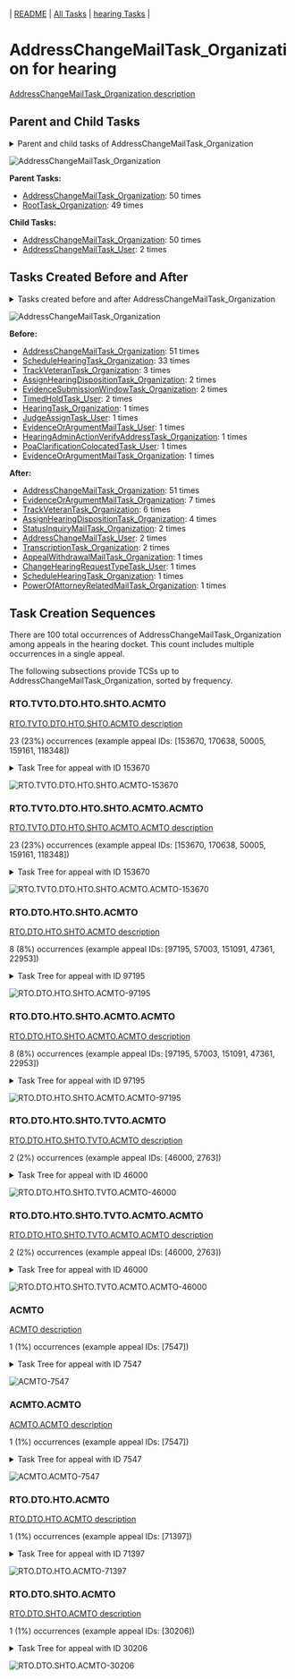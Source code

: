 <!-- DO NOT EDIT THIS FILE.  This file is autogenerated. -->
| [README](../README.md) | [All Tasks](../alltasks.md) | [hearing Tasks](tasklist.md) |

# AddressChangeMailTask_Organization for hearing

[AddressChangeMailTask_Organization description](../descr/AddressChangeMailTask_Organization.md)

## Parent and Child Tasks

<details><summary markdown='span'>Parent and child tasks of AddressChangeMailTask_Organization
</summary>

```
digraph G {
rankdir=LR;
node [shape=box]
"AddressChangeMailTask_Organization" -> "AddressChangeMailTask_Organization" [label=50]
"AddressChangeMailTask_Organization" -> "AddressChangeMailTask_User" [label=2]
"AddressChangeMailTask_Organization" -> "AddressChangeMailTask_Organization" [label=50]
"RootTask_Organization" -> "AddressChangeMailTask_Organization" [label=49]
}
```
</details>

![AddressChangeMailTask_Organization](dot/AddressChangeMailTask_Organization-parentchild.dot.png)

**Parent Tasks:**

   * [AddressChangeMailTask_Organization](AddressChangeMailTask_Organization.md): 50 times
   * [RootTask_Organization](RootTask_Organization.md): 49 times

**Child Tasks:**

   * [AddressChangeMailTask_Organization](AddressChangeMailTask_Organization.md): 50 times
   * [AddressChangeMailTask_User](AddressChangeMailTask_User.md): 2 times

## Tasks Created Before and After

<details><summary markdown='span'>Tasks created before and after AddressChangeMailTask_Organization</summary>

```
digraph G {
rankdir=LR;

"AddressChangeMailTask_Organization" -> "AddressChangeMailTask_Organization" [label=51]
"AddressChangeMailTask_Organization" -> "EvidenceOrArgumentMailTask_Organization" [label=7]
"AddressChangeMailTask_Organization" -> "TrackVeteranTask_Organization" [label=6]
"AddressChangeMailTask_Organization" -> "AssignHearingDispositionTask_Organization" [label=4]
"AddressChangeMailTask_Organization" -> "TranscriptionTask_Organization" [label=2]
"AddressChangeMailTask_Organization" -> "StatusInquiryMailTask_Organization" [label=2]
"AddressChangeMailTask_Organization" -> "AddressChangeMailTask_User" [label=2]
"AddressChangeMailTask_Organization" -> "ScheduleHearingTask_Organization" [label=1]
"AddressChangeMailTask_Organization" -> "PowerOfAttorneyRelatedMailTask_Organization" [label=1]
"AddressChangeMailTask_Organization" -> "ChangeHearingRequestTypeTask_User" [label=1]
"AddressChangeMailTask_Organization" -> "AppealWithdrawalMailTask_Organization" [label=1]
"AddressChangeMailTask_Organization" -> "AddressChangeMailTask_Organization" [label=51]
"ScheduleHearingTask_Organization" -> "AddressChangeMailTask_Organization" [label=33]
"TrackVeteranTask_Organization" -> "AddressChangeMailTask_Organization" [label=3]
"TimedHoldTask_User" -> "AddressChangeMailTask_Organization" [label=2]
"EvidenceSubmissionWindowTask_Organization" -> "AddressChangeMailTask_Organization" [label=2]
"AssignHearingDispositionTask_Organization" -> "AddressChangeMailTask_Organization" [label=2]
"PoaClarificationColocatedTask_User" -> "AddressChangeMailTask_Organization" [label=1]
"JudgeAssignTask_User" -> "AddressChangeMailTask_Organization" [label=1]
"HearingTask_Organization" -> "AddressChangeMailTask_Organization" [label=1]
"HearingAdminActionVerifyAddressTask_Organization" -> "AddressChangeMailTask_Organization" [label=1]
"EvidenceOrArgumentMailTask_User" -> "AddressChangeMailTask_Organization" [label=1]
"EvidenceOrArgumentMailTask_Organization" -> "AddressChangeMailTask_Organization" [label=1]
}
```
</details>

![AddressChangeMailTask_Organization](dot/AddressChangeMailTask_Organization.dot.png)

**Before:**

   * [AddressChangeMailTask_Organization](AddressChangeMailTask_Organization.md): 51 times
   * [ScheduleHearingTask_Organization](ScheduleHearingTask_Organization.md): 33 times
   * [TrackVeteranTask_Organization](TrackVeteranTask_Organization.md): 3 times
   * [AssignHearingDispositionTask_Organization](AssignHearingDispositionTask_Organization.md): 2 times
   * [EvidenceSubmissionWindowTask_Organization](EvidenceSubmissionWindowTask_Organization.md): 2 times
   * [TimedHoldTask_User](TimedHoldTask_User.md): 2 times
   * [HearingTask_Organization](HearingTask_Organization.md): 1 times
   * [JudgeAssignTask_User](JudgeAssignTask_User.md): 1 times
   * [EvidenceOrArgumentMailTask_User](EvidenceOrArgumentMailTask_User.md): 1 times
   * [HearingAdminActionVerifyAddressTask_Organization](HearingAdminActionVerifyAddressTask_Organization.md): 1 times
   * [PoaClarificationColocatedTask_User](PoaClarificationColocatedTask_User.md): 1 times
   * [EvidenceOrArgumentMailTask_Organization](EvidenceOrArgumentMailTask_Organization.md): 1 times

**After:**

   * [AddressChangeMailTask_Organization](AddressChangeMailTask_Organization.md): 51 times
   * [EvidenceOrArgumentMailTask_Organization](EvidenceOrArgumentMailTask_Organization.md): 7 times
   * [TrackVeteranTask_Organization](TrackVeteranTask_Organization.md): 6 times
   * [AssignHearingDispositionTask_Organization](AssignHearingDispositionTask_Organization.md): 4 times
   * [StatusInquiryMailTask_Organization](StatusInquiryMailTask_Organization.md): 2 times
   * [AddressChangeMailTask_User](AddressChangeMailTask_User.md): 2 times
   * [TranscriptionTask_Organization](TranscriptionTask_Organization.md): 2 times
   * [AppealWithdrawalMailTask_Organization](AppealWithdrawalMailTask_Organization.md): 1 times
   * [ChangeHearingRequestTypeTask_User](ChangeHearingRequestTypeTask_User.md): 1 times
   * [ScheduleHearingTask_Organization](ScheduleHearingTask_Organization.md): 1 times
   * [PowerOfAttorneyRelatedMailTask_Organization](PowerOfAttorneyRelatedMailTask_Organization.md): 1 times

## Task Creation Sequences

There are 100 total occurrences of AddressChangeMailTask_Organization among appeals in the hearing docket.  This count includes multiple occurrences in a single appeal.

The following subsections provide TCSs up to AddressChangeMailTask_Organization, sorted by frequency.

### RTO.TVTO.DTO.HTO.SHTO.ACMTO

[RTO.TVTO.DTO.HTO.SHTO.ACMTO description](../descr/RTO.TVTO.DTO.HTO.SHTO.ACMTO.md)

23 (23%) occurrences (example appeal IDs: [153670, 170638, 50005, 159161, 118348])

<details><summary markdown='span'>Task Tree for appeal with ID 153670</summary>

```
@startuml
skinparam {
  ObjectBorderColor #555
  ObjectBorderThickness 0
  ObjectFontStyle bold
  ObjectFontSize 14
  ObjectAttributeFontColor #333
  ObjectAttributeFontSize 12
}
  object 0.RootTask #8dd3c7 {
Organization
}
  object 1.TrackVeteranTask #bebada {
Organization
}
  object 2.DistributionTask #ffffb3 {
Organization
}
  object 3.HearingTask #fb8072 {
Organization
}
  object 4.ScheduleHearingTask #80b1d3 {
Organization
}
  object 5.AddressChangeMailTask #d9d9d9 {
Organization  <back:white>    </back>
}
  object 6.AddressChangeMailTask #d9d9d9 {
Organization  <back:white>    </back>
}
0.RootTask -- 1.TrackVeteranTask
0.RootTask -- 2.DistributionTask
2.DistributionTask -- 3.HearingTask
3.HearingTask -- 4.ScheduleHearingTask
0.RootTask -- 5.AddressChangeMailTask
5.AddressChangeMailTask -- 6.AddressChangeMailTask
@enduml
```
</details>

![RTO.TVTO.DTO.HTO.SHTO.ACMTO-153670](uml/RTO.TVTO.DTO.HTO.SHTO.ACMTO-153670.png)

### RTO.TVTO.DTO.HTO.SHTO.ACMTO.ACMTO

[RTO.TVTO.DTO.HTO.SHTO.ACMTO.ACMTO description](../descr/RTO.TVTO.DTO.HTO.SHTO.ACMTO.ACMTO.md)

23 (23%) occurrences (example appeal IDs: [153670, 170638, 50005, 159161, 118348])

<details><summary markdown='span'>Task Tree for appeal with ID 153670</summary>

```
@startuml
skinparam {
  ObjectBorderColor #555
  ObjectBorderThickness 0
  ObjectFontStyle bold
  ObjectFontSize 14
  ObjectAttributeFontColor #333
  ObjectAttributeFontSize 12
}
  object 0.RootTask #8dd3c7 {
Organization
}
  object 1.TrackVeteranTask #bebada {
Organization
}
  object 2.DistributionTask #ffffb3 {
Organization
}
  object 3.HearingTask #fb8072 {
Organization
}
  object 4.ScheduleHearingTask #80b1d3 {
Organization
}
  object 5.AddressChangeMailTask #d9d9d9 {
Organization  <back:white>    </back>
}
  object 6.AddressChangeMailTask #d9d9d9 {
Organization  <back:white>    </back>
}
0.RootTask -- 1.TrackVeteranTask
0.RootTask -- 2.DistributionTask
2.DistributionTask -- 3.HearingTask
3.HearingTask -- 4.ScheduleHearingTask
0.RootTask -- 5.AddressChangeMailTask
5.AddressChangeMailTask -- 6.AddressChangeMailTask
@enduml
```
</details>

![RTO.TVTO.DTO.HTO.SHTO.ACMTO.ACMTO-153670](uml/RTO.TVTO.DTO.HTO.SHTO.ACMTO.ACMTO-153670.png)

### RTO.DTO.HTO.SHTO.ACMTO

[RTO.DTO.HTO.SHTO.ACMTO description](../descr/RTO.DTO.HTO.SHTO.ACMTO.md)

8 (8%) occurrences (example appeal IDs: [97195, 57003, 151091, 47361, 22953])

<details><summary markdown='span'>Task Tree for appeal with ID 97195</summary>

```
@startuml
skinparam {
  ObjectBorderColor #555
  ObjectBorderThickness 0
  ObjectFontStyle bold
  ObjectFontSize 14
  ObjectAttributeFontColor #333
  ObjectAttributeFontSize 12
}
  object 0.RootTask #8dd3c7 {
Organization
}
  object 1.DistributionTask #ffffb3 {
Organization
}
  object 2.HearingTask #fb8072 {
Organization
}
  object 3.ScheduleHearingTask #80b1d3 {
Organization
}
  object 4.AddressChangeMailTask #d9d9d9 {
Organization  <back:white>    </back>
}
  object 5.AddressChangeMailTask #d9d9d9 {
Organization  <back:white>    </back>
}
  object 6.AssignHearingDispositionTask #8dd3c7 {
Organization
}
  object 7.EvidenceOrArgumentMailTask #ffffb3 {
Organization
}
  object 8.TranscriptionTask #fb8072 {
Organization
}
  object 9.EvidenceSubmissionWindowTask #fccde5 {
Organization
}
0.RootTask -- 1.DistributionTask
1.DistributionTask -- 2.HearingTask
2.HearingTask -- 3.ScheduleHearingTask
0.RootTask -- 4.AddressChangeMailTask
4.AddressChangeMailTask -- 5.AddressChangeMailTask
2.HearingTask -- 6.AssignHearingDispositionTask
0.RootTask -- 7.EvidenceOrArgumentMailTask
6.AssignHearingDispositionTask -- 8.TranscriptionTask
6.AssignHearingDispositionTask -- 9.EvidenceSubmissionWindowTask
@enduml
```
</details>

![RTO.DTO.HTO.SHTO.ACMTO-97195](uml/RTO.DTO.HTO.SHTO.ACMTO-97195.png)

### RTO.DTO.HTO.SHTO.ACMTO.ACMTO

[RTO.DTO.HTO.SHTO.ACMTO.ACMTO description](../descr/RTO.DTO.HTO.SHTO.ACMTO.ACMTO.md)

8 (8%) occurrences (example appeal IDs: [97195, 57003, 151091, 47361, 22953])

<details><summary markdown='span'>Task Tree for appeal with ID 97195</summary>

```
@startuml
skinparam {
  ObjectBorderColor #555
  ObjectBorderThickness 0
  ObjectFontStyle bold
  ObjectFontSize 14
  ObjectAttributeFontColor #333
  ObjectAttributeFontSize 12
}
  object 0.RootTask #8dd3c7 {
Organization
}
  object 1.DistributionTask #ffffb3 {
Organization
}
  object 2.HearingTask #fb8072 {
Organization
}
  object 3.ScheduleHearingTask #80b1d3 {
Organization
}
  object 4.AddressChangeMailTask #d9d9d9 {
Organization  <back:white>    </back>
}
  object 5.AddressChangeMailTask #d9d9d9 {
Organization  <back:white>    </back>
}
  object 6.AssignHearingDispositionTask #8dd3c7 {
Organization
}
  object 7.EvidenceOrArgumentMailTask #ffffb3 {
Organization
}
  object 8.TranscriptionTask #fb8072 {
Organization
}
  object 9.EvidenceSubmissionWindowTask #fccde5 {
Organization
}
0.RootTask -- 1.DistributionTask
1.DistributionTask -- 2.HearingTask
2.HearingTask -- 3.ScheduleHearingTask
0.RootTask -- 4.AddressChangeMailTask
4.AddressChangeMailTask -- 5.AddressChangeMailTask
2.HearingTask -- 6.AssignHearingDispositionTask
0.RootTask -- 7.EvidenceOrArgumentMailTask
6.AssignHearingDispositionTask -- 8.TranscriptionTask
6.AssignHearingDispositionTask -- 9.EvidenceSubmissionWindowTask
@enduml
```
</details>

![RTO.DTO.HTO.SHTO.ACMTO.ACMTO-97195](uml/RTO.DTO.HTO.SHTO.ACMTO.ACMTO-97195.png)

### RTO.DTO.HTO.SHTO.TVTO.ACMTO

[RTO.DTO.HTO.SHTO.TVTO.ACMTO description](../descr/RTO.DTO.HTO.SHTO.TVTO.ACMTO.md)

2 (2%) occurrences (example appeal IDs: [46000, 2763])

<details><summary markdown='span'>Task Tree for appeal with ID 46000</summary>

```
@startuml
skinparam {
  ObjectBorderColor #555
  ObjectBorderThickness 0
  ObjectFontStyle bold
  ObjectFontSize 14
  ObjectAttributeFontColor #333
  ObjectAttributeFontSize 12
}
  object 0.RootTask #8dd3c7 {
Organization
}
  object 1.TrackVeteranTask #bebada {
Organization
}
  object 2.DistributionTask #ffffb3 {
Organization
}
  object 3.HearingTask #fb8072 {
Organization
}
  object 4.ScheduleHearingTask #80b1d3 {
Organization
}
  object 5.TrackVeteranTask #bebada {
Organization
}
  object 6.AddressChangeMailTask #d9d9d9 {
Organization  <back:white>    </back>
}
  object 7.AddressChangeMailTask #d9d9d9 {
Organization  <back:white>    </back>
}
  object 8.TrackVeteranTask #bebada {
Organization
}
0.RootTask -- 1.TrackVeteranTask
0.RootTask -- 2.DistributionTask
2.DistributionTask -- 3.HearingTask
3.HearingTask -- 4.ScheduleHearingTask
0.RootTask -- 5.TrackVeteranTask
0.RootTask -- 6.AddressChangeMailTask
6.AddressChangeMailTask -- 7.AddressChangeMailTask
0.RootTask -- 8.TrackVeteranTask
@enduml
```
</details>

![RTO.DTO.HTO.SHTO.TVTO.ACMTO-46000](uml/RTO.DTO.HTO.SHTO.TVTO.ACMTO-46000.png)

### RTO.DTO.HTO.SHTO.TVTO.ACMTO.ACMTO

[RTO.DTO.HTO.SHTO.TVTO.ACMTO.ACMTO description](../descr/RTO.DTO.HTO.SHTO.TVTO.ACMTO.ACMTO.md)

2 (2%) occurrences (example appeal IDs: [46000, 2763])

<details><summary markdown='span'>Task Tree for appeal with ID 46000</summary>

```
@startuml
skinparam {
  ObjectBorderColor #555
  ObjectBorderThickness 0
  ObjectFontStyle bold
  ObjectFontSize 14
  ObjectAttributeFontColor #333
  ObjectAttributeFontSize 12
}
  object 0.RootTask #8dd3c7 {
Organization
}
  object 1.TrackVeteranTask #bebada {
Organization
}
  object 2.DistributionTask #ffffb3 {
Organization
}
  object 3.HearingTask #fb8072 {
Organization
}
  object 4.ScheduleHearingTask #80b1d3 {
Organization
}
  object 5.TrackVeteranTask #bebada {
Organization
}
  object 6.AddressChangeMailTask #d9d9d9 {
Organization  <back:white>    </back>
}
  object 7.AddressChangeMailTask #d9d9d9 {
Organization  <back:white>    </back>
}
  object 8.TrackVeteranTask #bebada {
Organization
}
0.RootTask -- 1.TrackVeteranTask
0.RootTask -- 2.DistributionTask
2.DistributionTask -- 3.HearingTask
3.HearingTask -- 4.ScheduleHearingTask
0.RootTask -- 5.TrackVeteranTask
0.RootTask -- 6.AddressChangeMailTask
6.AddressChangeMailTask -- 7.AddressChangeMailTask
0.RootTask -- 8.TrackVeteranTask
@enduml
```
</details>

![RTO.DTO.HTO.SHTO.TVTO.ACMTO.ACMTO-46000](uml/RTO.DTO.HTO.SHTO.TVTO.ACMTO.ACMTO-46000.png)

### ACMTO

[ACMTO description](../descr/ACMTO.md)

1 (1%) occurrences (example appeal IDs: [7547])

<details><summary markdown='span'>Task Tree for appeal with ID 7547</summary>

```
@startuml
skinparam {
  ObjectBorderColor #555
  ObjectBorderThickness 0
  ObjectFontStyle bold
  ObjectFontSize 14
  ObjectAttributeFontColor #333
  ObjectAttributeFontSize 12
}
  object 0.RootTask #8dd3c7 {
Organization
}
  object 1.TrackVeteranTask #bebada {
Organization
}
  object 2.DistributionTask #ffffb3 {
Organization
}
  object 3.HearingTask #fb8072 {
Organization
}
  object 4.ScheduleHearingTask #80b1d3 {
Organization
}
  object 5.HearingAdminActionVerifyAddressTask #ffed6f {
Organization
}
  object 6.TrackVeteranTask #bebada {
Organization
}
  object 7.AddressChangeMailTask #d9d9d9 {
Organization  <back:white>    </back>
}
  object 8.AddressChangeMailTask #d9d9d9 {
Organization  <back:white>    </back>
}
0.RootTask -- 1.TrackVeteranTask
0.RootTask -- 2.DistributionTask
2.DistributionTask -- 3.HearingTask
3.HearingTask -- 4.ScheduleHearingTask
4.ScheduleHearingTask -- 5.HearingAdminActionVerifyAddressTask
0.RootTask -- 6.TrackVeteranTask
0.RootTask -- 7.AddressChangeMailTask
7.AddressChangeMailTask -- 8.AddressChangeMailTask
@enduml
```
</details>

![ACMTO-7547](uml/ACMTO-7547.png)

### ACMTO.ACMTO

[ACMTO.ACMTO description](../descr/ACMTO.ACMTO.md)

1 (1%) occurrences (example appeal IDs: [7547])

<details><summary markdown='span'>Task Tree for appeal with ID 7547</summary>

```
@startuml
skinparam {
  ObjectBorderColor #555
  ObjectBorderThickness 0
  ObjectFontStyle bold
  ObjectFontSize 14
  ObjectAttributeFontColor #333
  ObjectAttributeFontSize 12
}
  object 0.RootTask #8dd3c7 {
Organization
}
  object 1.TrackVeteranTask #bebada {
Organization
}
  object 2.DistributionTask #ffffb3 {
Organization
}
  object 3.HearingTask #fb8072 {
Organization
}
  object 4.ScheduleHearingTask #80b1d3 {
Organization
}
  object 5.HearingAdminActionVerifyAddressTask #ffed6f {
Organization
}
  object 6.TrackVeteranTask #bebada {
Organization
}
  object 7.AddressChangeMailTask #d9d9d9 {
Organization  <back:white>    </back>
}
  object 8.AddressChangeMailTask #d9d9d9 {
Organization  <back:white>    </back>
}
0.RootTask -- 1.TrackVeteranTask
0.RootTask -- 2.DistributionTask
2.DistributionTask -- 3.HearingTask
3.HearingTask -- 4.ScheduleHearingTask
4.ScheduleHearingTask -- 5.HearingAdminActionVerifyAddressTask
0.RootTask -- 6.TrackVeteranTask
0.RootTask -- 7.AddressChangeMailTask
7.AddressChangeMailTask -- 8.AddressChangeMailTask
@enduml
```
</details>

![ACMTO.ACMTO-7547](uml/ACMTO.ACMTO-7547.png)

### RTO.DTO.HTO.ACMTO

[RTO.DTO.HTO.ACMTO description](../descr/RTO.DTO.HTO.ACMTO.md)

1 (1%) occurrences (example appeal IDs: [71397])

<details><summary markdown='span'>Task Tree for appeal with ID 71397</summary>

```
@startuml
skinparam {
  ObjectBorderColor #555
  ObjectBorderThickness 0
  ObjectFontStyle bold
  ObjectFontSize 14
  ObjectAttributeFontColor #333
  ObjectAttributeFontSize 12
}
  object 0.RootTask #8dd3c7 {
Organization
}
  object 1.DistributionTask #ffffb3 {
Organization
}
  object 2.HearingTask #fb8072 {
Organization
}
  object 3.ScheduleHearingTask #80b1d3 {
Organization
}
  object 4.AddressChangeMailTask #d9d9d9 {
Organization  <back:white>    </back>
}
  object 5.AddressChangeMailTask #d9d9d9 {
Organization  <back:white>    </back>
}
  object 6.AppealWithdrawalMailTask #80b1d3 {
Organization
}
  object 7.AppealWithdrawalMailTask #80b1d3 {
Organization
}
  object 8.AppealWithdrawalMailTask #80b1d3 {
Organization
}
  object 9.AppealWithdrawalMailTask #80b1d3 {
User
}
  object 10.EvidenceSubmissionWindowTask #fccde5 {
Organization
}
  object 11.AppealWithdrawalMailTask #80b1d3 {
User
}
  object 12.AppealWithdrawalMailTask #80b1d3 {
User
}
  object 13.JudgeAssignTask #ccebc5 {
User
}
  object 14.JudgeDecisionReviewTask #d9d9d9 {
User
}
  object 15.AttorneyTask #bc80bd {
User
}
  object 16.BvaDispatchTask #b3de69 {
Organization
}
  object 17.BvaDispatchTask #b3de69 {
User
}
0.RootTask -- 1.DistributionTask
1.DistributionTask -- 2.HearingTask
2.HearingTask -- 3.ScheduleHearingTask
0.RootTask -- 4.AddressChangeMailTask
4.AddressChangeMailTask -- 5.AddressChangeMailTask
0.RootTask -- 6.AppealWithdrawalMailTask
6.AppealWithdrawalMailTask -- 7.AppealWithdrawalMailTask
7.AppealWithdrawalMailTask -- 8.AppealWithdrawalMailTask
8.AppealWithdrawalMailTask -- 9.AppealWithdrawalMailTask
2.HearingTask -- 10.EvidenceSubmissionWindowTask
8.AppealWithdrawalMailTask -- 11.AppealWithdrawalMailTask
8.AppealWithdrawalMailTask -- 12.AppealWithdrawalMailTask
0.RootTask -- 13.JudgeAssignTask
0.RootTask -- 14.JudgeDecisionReviewTask
14.JudgeDecisionReviewTask -- 15.AttorneyTask
0.RootTask -- 16.BvaDispatchTask
16.BvaDispatchTask -- 17.BvaDispatchTask
@enduml
```
</details>

![RTO.DTO.HTO.ACMTO-71397](uml/RTO.DTO.HTO.ACMTO-71397.png)

### RTO.DTO.SHTO.ACMTO

[RTO.DTO.SHTO.ACMTO description](../descr/RTO.DTO.SHTO.ACMTO.md)

1 (1%) occurrences (example appeal IDs: [30206])

<details><summary markdown='span'>Task Tree for appeal with ID 30206</summary>

```
@startuml
skinparam {
  ObjectBorderColor #555
  ObjectBorderThickness 0
  ObjectFontStyle bold
  ObjectFontSize 14
  ObjectAttributeFontColor #333
  ObjectAttributeFontSize 12
}
  object 0.RootTask #8dd3c7 {
Organization
}
  object 1.TrackVeteranTask #bebada {
Organization
}
  object 2.DistributionTask #ffffb3 {
Organization
}
  object 3.HearingTask #fb8072 {
Organization
}
  object 4.ScheduleHearingTask #80b1d3 {
Organization
}
  object 5.HearingAdminActionVerifyAddressTask #ffed6f {
Organization
}
  object 6.AddressChangeMailTask #d9d9d9 {
Organization  <back:white>    </back>
}
  object 7.AddressChangeMailTask #d9d9d9 {
Organization  <back:white>    </back>
}
  object 8.AssignHearingDispositionTask #8dd3c7 {
Organization
}
  object 9.HearingTask #fb8072 {
Organization
}
  object 10.ScheduleHearingTask #80b1d3 {
Organization
}
  object 11.AssignHearingDispositionTask #8dd3c7 {
Organization
}
  object 12.HearingTask #fb8072 {
Organization
}
  object 13.ScheduleHearingTask #80b1d3 {
Organization
}
  object 14.TrackVeteranTask #bebada {
Organization
}
  object 15.AssignHearingDispositionTask #8dd3c7 {
Organization
}
  object 16.HearingTask #fb8072 {
Organization
}
  object 17.ScheduleHearingTask #80b1d3 {
Organization
}
  object 18.HearingTask #fb8072 {
Organization
}
  object 19.ChangeHearingDispositionTask #d9d9d9 {
Organization
}
  object 20.TranscriptionTask #fb8072 {
Organization
}
  object 21.EvidenceSubmissionWindowTask #fccde5 {
Organization
}
  object 22.SpecialCaseMovementTask #8dd3c7 {
User
}
  object 23.JudgeAssignTask #ccebc5 {
User
}
  object 24.JudgeAssignTask #ccebc5 {
User
}
  object 25.JudgeDecisionReviewTask #d9d9d9 {
User
}
  object 26.AttorneyTask #bc80bd {
User
}
  object 27.BvaDispatchTask #b3de69 {
Organization
}
  object 28.BvaDispatchTask #b3de69 {
User
}
0.RootTask -- 1.TrackVeteranTask
0.RootTask -- 2.DistributionTask
2.DistributionTask -- 3.HearingTask
3.HearingTask -- 4.ScheduleHearingTask
4.ScheduleHearingTask -- 5.HearingAdminActionVerifyAddressTask
0.RootTask -- 6.AddressChangeMailTask
6.AddressChangeMailTask -- 7.AddressChangeMailTask
3.HearingTask -- 8.AssignHearingDispositionTask
2.DistributionTask -- 9.HearingTask
9.HearingTask -- 10.ScheduleHearingTask
9.HearingTask -- 11.AssignHearingDispositionTask
2.DistributionTask -- 12.HearingTask
12.HearingTask -- 13.ScheduleHearingTask
0.RootTask -- 14.TrackVeteranTask
12.HearingTask -- 15.AssignHearingDispositionTask
2.DistributionTask -- 16.HearingTask
16.HearingTask -- 17.ScheduleHearingTask
2.DistributionTask -- 18.HearingTask
18.HearingTask -- 19.ChangeHearingDispositionTask
19.ChangeHearingDispositionTask -- 20.TranscriptionTask
19.ChangeHearingDispositionTask -- 21.EvidenceSubmissionWindowTask
2.DistributionTask -- 22.SpecialCaseMovementTask
0.RootTask -- 23.JudgeAssignTask
0.RootTask -- 24.JudgeAssignTask
0.RootTask -- 25.JudgeDecisionReviewTask
25.JudgeDecisionReviewTask -- 26.AttorneyTask
0.RootTask -- 27.BvaDispatchTask
27.BvaDispatchTask -- 28.BvaDispatchTask
@enduml
```
</details>

![RTO.DTO.SHTO.ACMTO-30206](uml/RTO.DTO.SHTO.ACMTO-30206.png)

